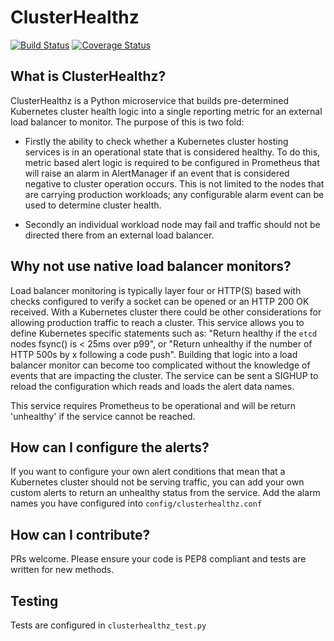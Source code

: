 # ClusterHealthz

[![Build Status](https://travis-ci.org/jbunce/clusterhealthz.svg?branch=master)](https://travis-ci.org/jbunce/clusterhealthz) [![Coverage Status](https://coveralls.io/repos/github/jbunce/clusterhealthz/badge.svg?branch=master)](https://coveralls.io/github/jbunce/clusterhealthz?branch=master)


## What is ClusterHealthz?

ClusterHealthz is a Python microservice that builds pre-determined Kubernetes
cluster health logic into a single reporting metric for an external load
balancer to monitor. The purpose of this is two fold:

- Firstly the ability to check whether a Kubernetes cluster hosting
services is in an operational state that is considered healthy. To do this,
metric based alert logic is required to be configured in Prometheus that will
raise an alarm in AlertManager if an event that is considered negative to
cluster operation occurs. This is not limited to the nodes that are carrying
production workloads; any configurable alarm event can be used to determine
cluster health.

- Secondly an individual workload node may fail and traffic should not be
directed there from an external load balancer.

## Why not use native load balancer monitors?

Load balancer monitoring is typically layer four or HTTP(S) based with checks
configured to verify a socket can be opened or an HTTP 200 OK received. With
a Kubernetes cluster there could be other considerations for allowing
production traffic to reach a cluster. This service allows you to define
Kubernetes specific statements such as: "Return healthy if the `etcd` nodes
fsync() is < 25ms over p99", or "Return unhealthy if the number of HTTP 500s
by x following a code push". Building that logic into a load balancer
monitor can become too complicated without the knowledge of events that are
impacting the cluster. The service can be sent a SIGHUP to reload the
configuration which reads and loads the alert data names.

This service requires Prometheus to be operational and will be return
'unhealthy' if the service cannot be reached.

## How can I configure the alerts?

If you want to configure your own alert conditions that mean that a Kubernetes
cluster should not be serving traffic, you can add your own custom alerts to
return an unhealthy status from the service. Add the alarm names you have
configured into `config/clusterhealthz.conf`

## How can I contribute?

PRs welcome. Please ensure your code is PEP8 compliant and tests are written
for new methods.

## Testing

Tests are configured in `clusterhealthz_test.py`